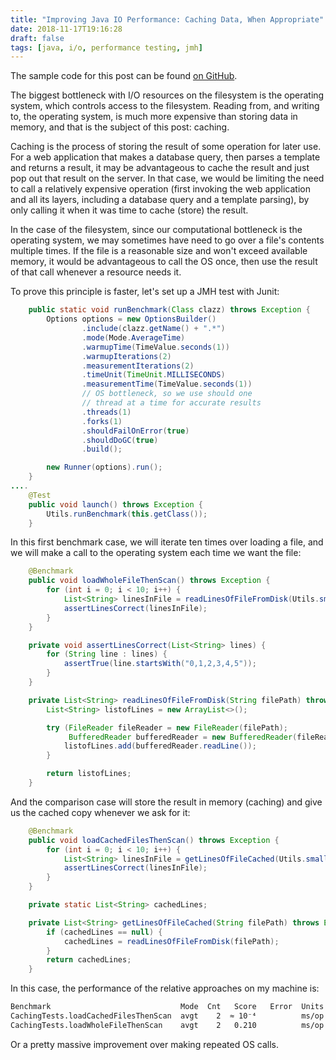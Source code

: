 ```yaml
---
title: "Improving Java IO Performance: Caching Data, When Appropriate"
date: 2018-11-17T19:16:28
draft: false
tags: [java, i/o, performance testing, jmh]
---
```


The sample code for this post can be found [on GitHub](https://github.com/nfisher23/io-tuning).

The biggest bottleneck with I/O resources on the filesystem is the operating system, which controls access to the filesystem. Reading from, and writing to, the operating system, is much more expensive than storing data in memory, and that is the subject of this post: caching.

Caching is the process of storing the result of some operation for later use. For a web application that makes a database query, then parses a template and returns a result, it may be advantageous to cache the result and just pop out that result on the server. In that case, we would be limiting the need to call a relatively expensive operation (first invoking the web application and all its layers, including a database query and a template parsing), by only calling it when it was time to cache (store) the result.

In the case of the filesystem, since our computational bottleneck is the operating system, we may sometimes have need to go over a file's contents multiple times. If the file is a reasonable size and won't exceed available memory, it would be advantageous to call the OS once, then use the result of that call whenever a resource needs it.

To prove this principle is faster, let's set up a JMH test with Junit:

```java
    public static void runBenchmark(Class clazz) throws Exception {
        Options options = new OptionsBuilder()
                .include(clazz.getName() + ".*")
                .mode(Mode.AverageTime)
                .warmupTime(TimeValue.seconds(1))
                .warmupIterations(2)
                .measurementIterations(2)
                .timeUnit(TimeUnit.MILLISECONDS)
                .measurementTime(TimeValue.seconds(1))
                // OS bottleneck, so we use should one
                // thread at a time for accurate results
                .threads(1)
                .forks(1)
                .shouldFailOnError(true)
                .shouldDoGC(true)
                .build();

        new Runner(options).run();
    }
....
    @Test
    public void launch() throws Exception {
        Utils.runBenchmark(this.getClass());
    }

```

In this first benchmark case, we will iterate ten times over loading a file, and we will make a call to the operating system each time we want the file:

```java
    @Benchmark
    public void loadWholeFileThenScan() throws Exception {
        for (int i = 0; i < 10; i++) {
            List<String> linesInFile = readLinesOfFileFromDisk(Utils.smallCsvFilePath);
            assertLinesCorrect(linesInFile);
        }
    }

    private void assertLinesCorrect(List<String> lines) {
        for (String line : lines) {
            assertTrue(line.startsWith("0,1,2,3,4,5"));
        }
    }

    private List<String> readLinesOfFileFromDisk(String filePath) throws Exception {
        List<String> listofLines = new ArrayList<>();

        try (FileReader fileReader = new FileReader(filePath);
             BufferedReader bufferedReader = new BufferedReader(fileReader)) {
            listofLines.add(bufferedReader.readLine());
        }

        return listofLines;
    }

```

And the comparison case will store the result in memory (caching) and give us the cached copy whenever we ask for it:

```java
    @Benchmark
    public void loadCachedFilesThenScan() throws Exception {
        for (int i = 0; i < 10; i++) {
            List<String> linesInFile = getLinesOfFileCached(Utils.smallCsvFilePath);
            assertLinesCorrect(linesInFile);
        }
    }

    private static List<String> cachedLines;

    private List<String> getLinesOfFileCached(String filePath) throws Exception {
        if (cachedLines == null) {
            cachedLines = readLinesOfFileFromDisk(filePath);
        }
        return cachedLines;
    }

```

In this case, the performance of the relative approaches on my machine is:

```bash
Benchmark                             Mode  Cnt   Score   Error  Units
CachingTests.loadCachedFilesThenScan  avgt    2  ≈ 10⁻⁴          ms/op
CachingTests.loadWholeFileThenScan    avgt    2   0.210          ms/op
```

Or a pretty massive improvement over making repeated OS calls.
